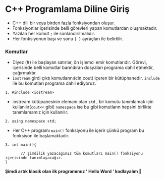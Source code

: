 # C++ Programlama Diline Giriş
- C++ dili bir veya birden fazla fonksiyondan oluşur.
- Fonksiyonlar içerisinde belli görevleri yapan komutlardan  oluşmaktadır.
- Yazılan her komut `;` ile sonlandırılmalıdır.
- Her fonksiyonun başı ve sonu `{ }` ayraçları ile belirtilir. 

### Komutlar
- Diyez (#) ile başlayan satırlar, ön işlemci emir komutlarıdır. Görevi, içerisinde belli komutlar barındıran dosyaları programa dahil etmektir, çağırmaktır. 
- `iostream` girdi çıktı komutlarını(cin,cout) içeren bir kütüphanedir. `include` ile bu komutları programa dahil ediyoruz.
```  
1. #include <iostream> 
```
- iostream kütüpanesinin elemanı olan `std` , bir komutu tanımlamak için kullanılır(`cout<<` gibi) `namespace` ise bu gibi komutların hepsini birlikte tanımlamamız için kullanılır.
```
2. using namespace std;  
```
- Her C++ programı  `main()` fonksiyonu ile içerir çünkü program bu fonksiyon ile başlamaktadır.
```
3. int main(){
       
       // şimdilik yazacağımız tüm komutları main() fonksiyonu içerisinde tanımlayacağız.
}
```

**Şimdi artık klasik olan ilk programımız ' Hello Word ' kodlayalım 🙂**
